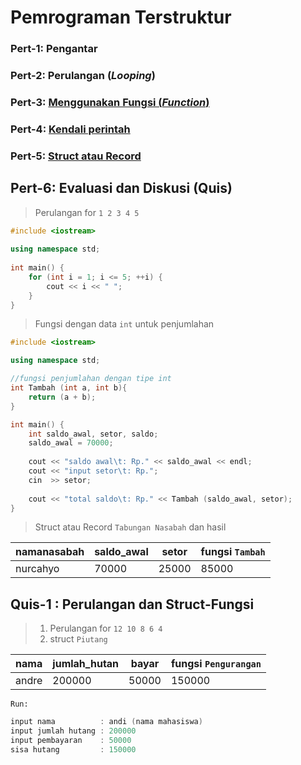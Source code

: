 # Pemrograman Terstruktur


### Pert-1: Pengantar

### Pert-2: Perulangan (*Looping*)

### Pert-3: [Menggunakan Fungsi (*Function*)](/fungsi.md)

### Pert-4: [Kendali perintah](/kendal.md)

### Pert-5: [Struct atau Record](/struct.md)

## Pert-6: Evaluasi dan Diskusi (Quis)

> Perulangan for `1 2 3 4 5`

```c++
#include <iostream>
 
using namespace std;
 
int main() {
    for (int i = 1; i <= 5; ++i) {
        cout << i << " ";
    }
}
```

> Fungsi dengan data `int` untuk penjumlahan

```c++
#include <iostream>

using namespace std;

//fungsi penjumlahan dengan tipe int
int Tambah (int a, int b){
    return (a + b);
}

int main() {
    int saldo_awal, setor, saldo;
    saldo_awal = 70000;
    
    cout << "saldo awal\t: Rp." << saldo_awal << endl;
    cout << "input setor\t: Rp.";
    cin  >> setor;
    
    cout << "total saldo\t: Rp." << Tambah (saldo_awal, setor);
}
```

> Struct atau Record `Tabungan Nasabah` dan hasil

namanasabah | saldo_awal | setor | fungsi `Tambah`
--- | --- | --- | --- | 
nurcahyo | 70000 | 25000 | 85000


## Quis-1 : Perulangan dan Struct-Fungsi

> 1. Perulangan for `12 10 8 6 4`
> 2. struct `Piutang` 

nama | jumlah_hutan | bayar | fungsi `Pengurangan`
--- | --- | --- | --- | 
andre | 200000 | 50000 | 150000

`Run:`

```c++
input nama          : andi (nama mahasiswa)
input jumlah hutang : 200000
input pembayaran    : 50000
sisa hutang         : 150000
```
